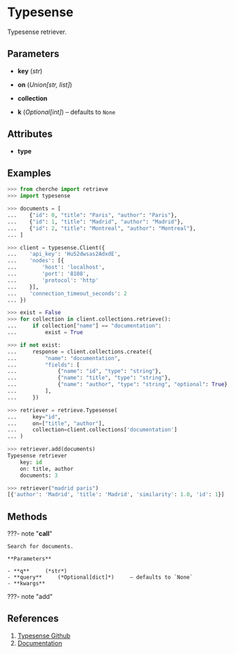# Typesense

Typesense retriever.



## Parameters

- **key** (*str*)

- **on** (*Union[str, list]*)

- **collection**

- **k** (*Optional[int]*) – defaults to `None`


## Attributes

- **type**


## Examples

```python
>>> from cherche import retrieve
>>> import typesense

>>> documents = [
...    {"id": 0, "title": "Paris", "author": "Paris"},
...    {"id": 1, "title": "Madrid", "author": "Madrid"},
...    {"id": 2, "title": "Montreal", "author": "Montreal"},
... ]

>>> client = typesense.Client({
...    'api_key': 'Hu52dwsas2AdxdE',
...    'nodes': [{
...        'host': 'localhost',
...        'port': '8108',
...        'protocol': 'http'
...    }],
...    'connection_timeout_seconds': 2
... })

>>> exist = False
>>> for collection in client.collections.retrieve():
...     if collection["name"] == "documentation":
...         exist = True

>>> if not exist:
...     response = client.collections.create({
...         "name": "documentation",
...         "fields": [
...             {"name": "id", "type": "string"},
...             {"name": "title", "type": "string"},
...             {"name": "author", "type": "string", "optional": True},
...         ],
...     })

>>> retriever = retrieve.Typesense(
...     key="id",
...     on=["title", "author"],
...     collection=client.collections['documentation']
... )

>>> retriever.add(documents)
Typesense retriever
    key: id
    on: title, author
    documents: 3

>>> retriever("madrid paris")
[{'author': 'Madrid', 'title': 'Madrid', 'similarity': 1.0, 'id': 1}]
```

## Methods

???- note "__call__"

    Search for documents.

    **Parameters**

    - **q**     (*str*)    
    - **query**     (*Optional[dict]*)     – defaults to `None`    
    - **kwargs**    
    
???- note "add"

## References

1. [Typesense Github](https://github.com/typesense/typesense)
2. [Documentation](https://typesense.org/docs/0.23.1/api/)


